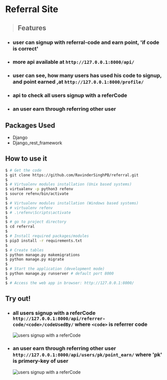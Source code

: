 # Referral Site

>## Features

- ### user can signup with referral-code and earn point, 'if code is correct'
- ### more api available at `http://127.0.0.1:8000/api/`
- ### user can see, how many users has used his code to signup, and point earned ,at `http://127.0.0.1:8000/profile/`
- ### api to check all users signup with a referCode 
- ### an user earn through referring other user 
  

## Packages Used 

- Django 
- Django_rest_framework

## How to use it

```bash
$ # Get the code
$ git clone https://github.com/RavinderSinghPB/referral.git
$
$ # Virtualenv modules installation (Unix based systems)
$ virtualenv -p python3 refenv
$ source refenv/bin/activate
$
$ # Virtualenv modules installation (Windows based systems)
$ # virtualenv refenv
$ # .\refenv\Scripts\activate
$
$ # go to project directory
$ cd referral
$ 
$ # Install required packages/modules 
$ pip3 install -r requirements.txt
$
$ # Create tables
$ python manage.py makemigrations
$ python manage.py migrate
$
$ # Start the application (development mode)
$ python manage.py runserver # default port 8000
$
$ # Access the web app in browser: http://127.0.0.1:8000/
```


## Try out! 

- ### all users signup with a referCode `http://127.0.0.1:8000/api/referrer-code/<code>/codeUsedBy/` where `<code>` is referrer code
    ![users signup with a referCode](z-readmdpic/Refer-Code-usedBy-–-Django-REST-framework.png)
- ### an user earn through referring other user `http://127.0.0.1:8000/api/users/pk/point_earn/` where 'pk' is primery-key of user
    ![users signup with a referCode](z-readmdpic/User-point-–-Django-REST-framework.png)